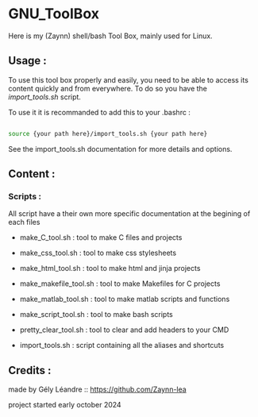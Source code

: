 
# GNU_ToolBox


Here is my (Zaynn) shell/bash Tool Box, mainly used for Linux. 


## Usage :

To use this tool box properly and easily, you need to be able to access its content quickly and from everywhere.
To do so you have the *import_tools.sh* script.

To use it it is recommanded to add this to your .bashrc :
```bash

source {your path here}/import_tools.sh {your path here}

```
See the import_tools.sh documentation for more details and options.


## Content :

### Scripts :


All script have a their own more specific documentation at the begining of each files

- make_C_tool.sh	: tool to make C files and projects

- make_css_tool.sh	: tool to make css stylesheets

- make_html_tool.sh	: tool to make html and jinja projects

- make_makefile_tool.sh	: tool to make Makefiles for C projects

- make_matlab_tool.sh	: tool to make matlab scripts and functions

- make_script_tool.sh	: tool to make bash scripts

- pretty_clear_tool.sh	: tool to clear and add headers to your CMD

- import_tools.sh	: script containing all the aliases and shortcuts



## Credits :

made by Gély Léandre :: https://github.com/Zaynn-lea

project started early october 2024
